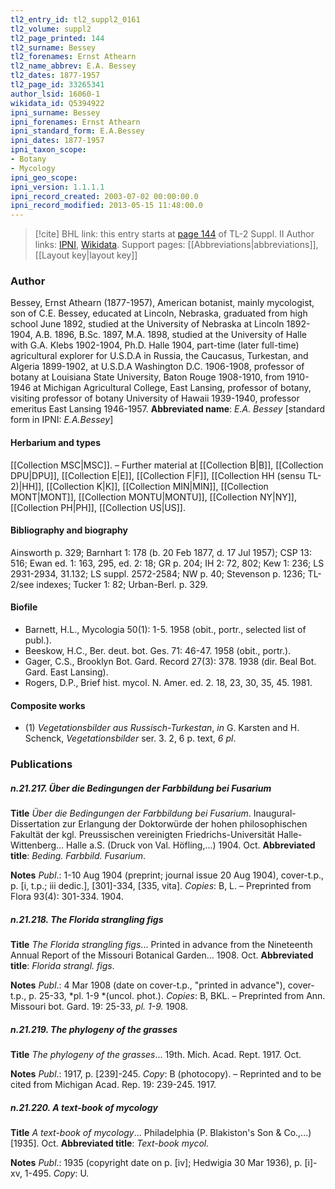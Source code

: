 ```yaml
---
tl2_entry_id: tl2_suppl2_0161
tl2_volume: suppl2
tl2_page_printed: 144
tl2_surname: Bessey
tl2_forenames: Ernst Athearn
tl2_name_abbrev: E.A. Bessey
tl2_dates: 1877-1957
tl2_page_id: 33265341
author_lsid: 16060-1
wikidata_id: Q5394922
ipni_surname: Bessey
ipni_forenames: Ernst Athearn
ipni_standard_form: E.A.Bessey
ipni_dates: 1877-1957
ipni_taxon_scope: 
- Botany
- Mycology
ipni_geo_scope: 
ipni_version: 1.1.1.1
ipni_record_created: 2003-07-02 00:00:00.0
ipni_record_modified: 2013-05-15 11:48:00.0
---
```


> [!cite] BHL link: this entry starts at [page 144](https://www.biodiversitylibrary.org/page/33265341) of TL-2 Suppl. II
> Author links: [IPNI](https://www.ipni.org/a/16060-1), [Wikidata](https://www.wikidata.org/wiki/Q5394922). Support pages: [[Abbreviations|abbreviations]], [[Layout key|layout key]]

### Author

Bessey, Ernst Athearn (1877-1957), American botanist, mainly mycologist, son of C.E. Bessey, educated at Lincoln, Nebraska, graduated from high school June 1892, studied at the University of Nebraska at Lincoln 1892-1904, A.B. 1896, B.Sc. 1897, M.A. 1898, studied at the University of Halle with G.A. Klebs 1902-1904, Ph.D. Halle 1904, part-time (later full-time) agricultural explorer for U.S.D.A in Russia, the Caucasus, Turkestan, and Algeria 1899-1902, at U.S.D.A Washington D.C. 1906-1908, professor of botany at Louisiana State University, Baton Rouge 1908-1910, from 1910-1946 at Michigan Agricultural College, East Lansing, professor of botany, visiting professor of botany University of Hawaii 1939-1940, professor emeritus East Lansing 1946-1957. 
**Abbreviated name**: *E.A. Bessey* \[standard form in IPNI: *E.A.Bessey*\]

#### Herbarium and types

[[Collection MSC|MSC]]. – Further material at [[Collection B|B]], [[Collection DPU|DPU]], [[Collection E|E]], [[Collection F|F]], [[Collection HH (sensu TL-2)|HH]], [[Collection K|K]], [[Collection MIN|MIN]], [[Collection MONT|MONT]], [[Collection MONTU|MONTU]], [[Collection NY|NY]], [[Collection PH|PH]], [[Collection US|US]].

#### Bibliography and biography

Ainsworth p. 329; Barnhart 1: 178 (b. 20 Feb 1877, d. 17 Jul 1957); CSP 13: 516; Ewan ed. 1: 163, 295, ed. 2: 18; GR p. 204; IH 2: 72, 802; Kew 1: 236; LS 2931-2934, 31.132; LS suppl. 2572-2584; NW p. 40; Stevenson p. 1236; TL-2/see indexes; Tucker 1: 82; Urban-Berl. p. 329.

#### Biofile

- Barnett, H.L., Mycologia 50(1): 1-5. 1958 (obit., portr., selected list of publ.).
- Beeskow, H.C., Ber. deut. bot. Ges. 71: 46-47. 1958 (obit., portr.).
- Gager, C.S., Brooklyn Bot. Gard. Record 27(3): 378. 1938 (dir. Beal Bot. Gard. East Lansing).
- Rogers, D.P., Brief hist. mycol. N. Amer. ed. 2. 18, 23, 30, 35, 45. 1981.

#### Composite works

- (1) *Vegetationsbilder aus Russisch-Turkestan*, *in* G. Karsten and H. Schenck, *Vegetationsbilder* ser. 3. 2, 6 p. text, *6 pl*.

### Publications

##### n.21.217. Über die Bedingungen der Farbbildung bei Fusarium

**Title**
*Über die Bedingungen der Farbbildung bei Fusarium*. Inaugural-Dissertation zur Erlangung der Doktorwürde der hohen philosophischen Fakultät der kgl. Preussischen vereinigten Friedrichs-Universität Halle-Wittenberg... Halle a.S. (Druck von Val. Höfling,...) 1904. Oct.
**Abbreviated title**: *Beding. Farbbild. Fusarium*.

**Notes**
*Publ*.: 1-10 Aug 1904 (preprint; journal issue 20 Aug 1904), cover-t.p., p. \[i, t.p.; iii dedic.\], \[301\]-334, \[335, vita\]. *Copies*: B, L. – Preprinted from Flora 93(4): 301-334. 1904.

##### n.21.218. The Florida strangling figs

**Title**
*The Florida strangling figs*... Printed in advance from the Nineteenth Annual Report of the Missouri Botanical Garden... 1908. Oct.
**Abbreviated title**: *Florida strangl. figs*.

**Notes**
*Publ*.: 4 Mar 1908 (date on cover-t.p., "printed in advance"), cover-t.p., p. 25-33, *pl. 1-9 *(uncol. phot.). *Copies*: B, BKL. – Preprinted from Ann. Missouri bot. Gard. 19: 25-33, *pl. 1-9.* 1908.

##### n.21.219. The phylogeny of the grasses

**Title**
*The phylogeny of the grasses*... 19th. Mich. Acad. Rept. 1917. Oct.

**Notes**
*Publ*.: 1917, p. \[239\]-245. *Copy*: B (photocopy). – Reprinted and to be cited from Michigan Acad. Rep. 19: 239-245. 1917.

##### n.21.220. A text-book of mycology

**Title**
*A text-book of mycology*... Philadelphia (P. Blakiston's Son & Co.,...) \[1935\]. Oct.
**Abbreviated title**: *Text-book mycol.*

**Notes**
*Publ*.: 1935 (copyright date on p. \[iv\]; Hedwigia 30 Mar 1936), p. \[i\]-xv, 1-495. *Copy*: U.

